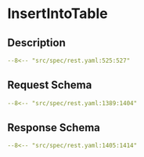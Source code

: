 # InsertIntoTable

## Description

```yaml
--8<-- "src/spec/rest.yaml:525:527"
```

## Request Schema

```yaml
--8<-- "src/spec/rest.yaml:1389:1404"
```
## Response Schema

```yaml
--8<-- "src/spec/rest.yaml:1405:1414"
```
